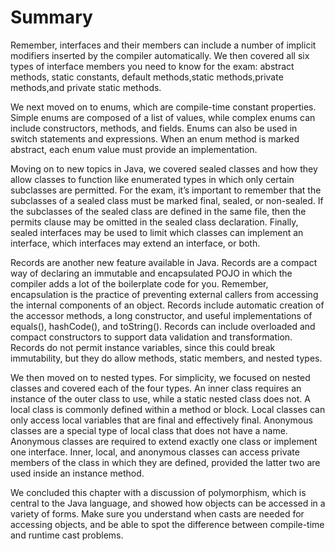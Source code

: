 # Summary

Remember, interfaces and their members can include a number of implicit modifiers inserted by the compiler
automatically.
We then covered all six types of interface members you need to know for the exam: abstract methods, static constants,
default methods,static methods,private methods,and private static methods.

We next moved on to enums, which are compile-time constant properties. Simple enums are composed of a list of values,
while complex enums can include constructors, methods, and fields. Enums can also be used in switch statements and
expressions. When an enum method is marked abstract, each enum value must provide an implementation.

Moving on to new topics in Java, we covered sealed classes and how they allow classes to function like enumerated types
in which only certain subclasses are permitted. For the exam, it’s important to remember that the subclasses of a sealed
class must be marked final, sealed, or non-sealed.
If the subclasses of the sealed class are defined in the same file, then the permits clause may be omitted in the sealed
class declaration. Finally, sealed interfaces may be used to limit which classes can implement an interface, which
interfaces may extend an interface, or both.

Records are another new feature available in Java. Records are a compact way of declaring an immutable and encapsulated
POJO in which the compiler adds a lot of the boilerplate code for you.
Remember, encapsulation is the practice of preventing external callers from accessing the internal components of an
object. Records include automatic creation of the accessor methods, a long constructor, and useful implementations of
equals(), hashCode(), and toString(). Records can include overloaded and compact constructors to support data validation
and transformation. Records do not permit instance variables, since this could break immutability, but they do allow
methods, static members, and nested types.

We then moved on to nested types. For simplicity, we focused on nested classes and covered each of the four types. An
inner class requires an instance of the outer class to use, while a static nested class does not. A local class is
commonly defined within a method or block. Local classes can only access local variables that are final and effectively
final. Anonymous classes are a special type of local class that does not have a name. Anonymous classes are required
to extend exactly one class or implement one interface. Inner, local, and anonymous classes can access private members
of the class in which they are defined, provided the latter two are used inside an instance method.

We concluded this chapter with a discussion of polymorphism, which is central to the Java language, and showed how
objects can be accessed in a variety of forms. Make sure you understand when casts are needed for accessing objects, and
be able to spot the difference between compile-time and runtime cast problems.